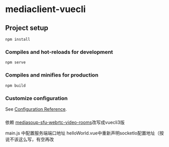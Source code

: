 # mediaclient-vuecli

## Project setup
```
npm install
```

### Compiles and hot-reloads for development
```
npm serve
```

### Compiles and minifies for production

```
npm build
```

### Customize configuration

See [Configuration Reference](https://cli.vuejs.org/config/).

###

依赖 [mediasoup-sfu-webrtc-video-rooms](https://github.com/Dirvann/mediasoup-sfu-webrtc-video-rooms)改写成vuecli3版

main.js 中配置服务端端口地址 helloWorld.vue中重新声明socketIo配置地址（按说不该这么写，有空再改
